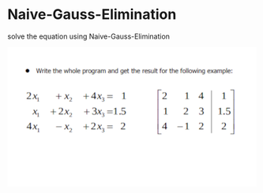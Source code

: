 # Naive-Gauss-Elimination

solve the equation using Naive-Gauss-Elimination

![alt text](https://github.com/shinu-shaji/Naive-Gauss-Elimination/blob/master/screen.png)
